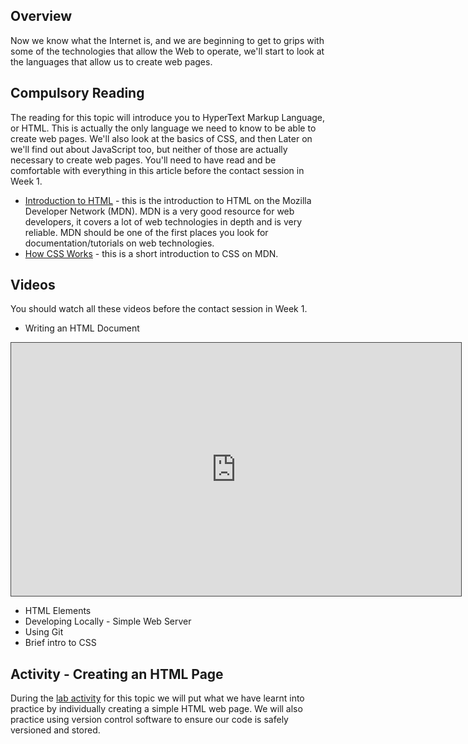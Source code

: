 ## Overview

Now we know what the Internet is, and we are beginning to get to grips with some of the technologies that allow the Web to operate, we'll start to look at the languages that allow us to create web pages.

## Compulsory Reading

The reading for this topic will introduce you to HyperText Markup Language, or HTML. This is actually the only language we need to know to be able to create web pages. We'll also look at the basics of CSS, and then Later on we'll find out about JavaScript too, but neither of those are actually necessary to create web pages. You'll need to have read and be comfortable with everything in this article before the contact session in Week 1.

* [Introduction to HTML](https://developer.mozilla.org/en-US/docs/Learn/HTML/Introduction_to_HTML) - this is the introduction to HTML on the Mozilla Developer Network (MDN). MDN is a very good resource for web developers, it covers a lot of web technologies in depth and is very reliable. MDN should be one of the first places you look for documentation/tutorials on web technologies.
* [How CSS Works](https://developer.mozilla.org/en-US/docs/Learn/CSS/Introduction_to_CSS/How_CSS_works) - this is a short introduction to CSS on MDN.


## Videos

You should watch all these videos before the contact session in Week 1.

* Writing an HTML Document

<iframe src="https://cardiff.cloud.panopto.eu/Panopto/Pages/Embed.aspx?id=2a886651-3aa0-4ddb-963d-e480a94b8564&v=1" width="720" height="405" style="padding: 0px; border: 1px solid #464646;" frameborder="0" allowfullscreen allow="autoplay"></iframe>

* HTML Elements
* Developing Locally - Simple Web Server
* Using Git
* Brief intro to CSS


## Activity - Creating an HTML Page

During the [lab activity](part-1/labs/html-intro-lab) for this topic we will put what we have learnt into practice by individually creating a simple HTML web page. We will also practice using version control software to ensure our code is safely versioned and stored.

